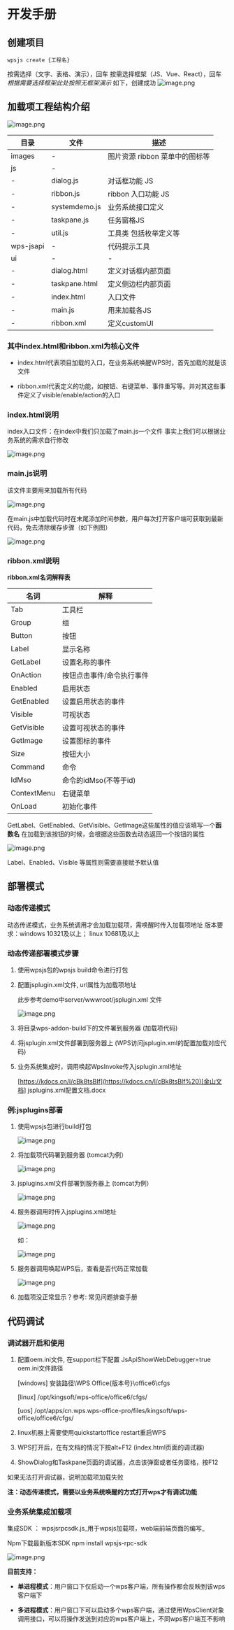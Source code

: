# 开发手册

## 创建项目

```
wpsjs create {工程名}
```

按需选择（文字、表格、演示），回车
按需选择框架（JS、Vue、React），回车  _根据需要选择框架此处按照无框架演示_
如下，创建成功
![image.png](https://raw.githubusercontent.com/shuiyuewusong/Image-storage/main/image/image-2024-05-28-09-46-29-906.png)

## 加载项工程结构介绍

![image.png](https://raw.githubusercontent.com/shuiyuewusong/Image-storage/main/image/image-2024-05-28-09-49-43-656.png)

| 目录        | 文件            | 描述                  |
|-----------|---------------|---------------------|
| images    | -             | 图片资源 ribbon 菜单中的图标等 |
| js        | -             |                     |
| -         | dialog.js     | 对话框功能 JS            |
| -         | ribbon.js     | ribbon 入口功能 JS      |
| -         | systemdemo.js | 业务系统接口定义            |
| -         | taskpane.js   | 任务窗格JS              |
| -         | util.js       | 工具类 包括枚举定义等         |
| wps-jsapi | -             | 代码提示工具              |
| ui        | -             | -                   |
| -         | dialog.html   | 定义对话框内部页面           |
| -         | taskpane.html | 定义侧边栏内部页面           |
| -         | index.html    | 入口文件                |
| -         | main.js       | 用来加载各JS             |
| -         | ribbon.xml    | 定义customUI          |

### 其中index.html和ribbon.xml为核心文件

- index.html代表项目加载的入口，在业务系统唤醒WPS时，首先加载的就是该文件

- ribbon.xml代表定义的功能，如按钮、右键菜单、事件重写等。并对其这些事件定义了visible/enable/action的入口

### index.html说明

index入口文件：在index中我们只加载了main.js一个文件
事实上我们可以根据业务系统的需求自行修改

![image.png](https://raw.githubusercontent.com/shuiyuewusong/Image-storage/main/image/image-2024-05-28-09-50-53-810.png)

### main.js说明

该文件主要用来加载所有代码

![image.png](https://raw.githubusercontent.com/shuiyuewusong/Image-storage/main/image/image-2024-05-28-09-51-25-259.png)

在main.js中加载代码时在末尾添加时间参数，用户每次打开客户端可获取到最新代码，免去清除缓存步骤（如下例图）

![image.png](https://raw.githubusercontent.com/shuiyuewusong/Image-storage/main/image/image-2024-05-28-10-00-36-755.png)

### ribbon.xml说明

**ribbon.xml名词解释表**

| 名词          | 解释              |
|-------------|-----------------|
| Tab         | 工具栏             |
| Group       | 组               |
| Button      | 按钮              |
| Label       | 显示名称            |
| GetLabel    | 设置名称的事件         |
| OnAction    | 按钮点击事件/命令执行事件   |
| Enabled     | 启用状态            |
| GetEnabled  | 设置启用状态的事件       |
| Visible     | 可视状态            |
| GetVisible  | 设置可视状态的事件       |
| GetImage    | 设置图标的事件         |
| Size        | 按钮大小            |
| Command     | 命令              |
| IdMso       | 命令的idMso(不等于id) |
| ContextMenu | 右键菜单            |
| OnLoad      | 初始化事件           |

GetLabel、GetEnabled、GetVisible、GetImage这些属性的值应该填写一个**函数名**
在加载到该按钮的时候，会根据这些函数去动态返回一个按钮的属性

![image.png](https://raw.githubusercontent.com/shuiyuewusong/Image-storage/main/image/image-2024-05-28-10-17-48-071.png)

Label、Enabled、Visible 等属性则需要直接赋予默认值

## 部署模式

### 动态传递模式

动态传递模式，业务系统调用才会加载加载项，需唤醒时传入加载项地址
版本要求：windows 10321及以上； linux 10681及以上

### 动态传递部署模式步骤

1. 使用wpsjs包的wpsjs build命令进行打包

2. 配置jsplugin.xml文件, url属性为加载项地址

   此步参考demo中server/wwwroot/jsplugin.xml 文件

   ![image.png](https://raw.githubusercontent.com/shuiyuewusong/Image-storage/main/image/image-2024-05-28-10-24-07-717.png)

3. 将目录wps-addon-build下的文件署到服务器 (加载项代码)

4. 将jsplugin.xml文件部署到服务器上 (WPS访问jsplugin.xml的配置加载对应代码)

5. 业务系统集成时，调用唤起WpsInvoke传入jsplugin.xml地址

   [https://kdocs.cn/l/cBk8tsBIf](https://kdocs.cn/l/cBk8tsBIf%20)[金山文档] jsplugins.xml配置文档.docx

### **例:jsplugins**部署

1. 使用wpsjs包进行build打包

   ![image.png](https://raw.githubusercontent.com/shuiyuewusong/Image-storage/main/image/image-2024-05-28-10-24-41-362.png)
2. 将加载项代码署到服务器 (tomcat为例）

   ![image.png](https://raw.githubusercontent.com/shuiyuewusong/Image-storage/main/image/image-2024-05-28-10-24-58-986.png)

3. jsplugins.xml文件部署到服务器上 (tomcat为例）

   ![image.png](https://raw.githubusercontent.com/shuiyuewusong/Image-storage/main/image/image-2024-05-28-10-25-03-099.png)

4. 服务器调用时传入jsplugins.xml地址

   ![image.png](https://raw.githubusercontent.com/shuiyuewusong/Image-storage/main/image/image-2024-05-28-10-25-12-756.png)

   如：

   ![image.png](https://raw.githubusercontent.com/shuiyuewusong/Image-storage/main/image/image-2024-05-28-10-25-20-750.png)

5. 服务器调用唤起WPS后，查看是否代码正常加载

   ![image.png](https://raw.githubusercontent.com/shuiyuewusong/Image-storage/main/image/image-2024-05-28-10-25-34-878.png)

6. 加载项没正常显示？参考: 常见问题排查手册

## 代码调试

### **调试器开启和使用**

1. 配置oem.ini文件, 在support栏下配置 JsApiShowWebDebugger=true
   oem.ini文件路径

   [windows] 安装路径\WPS Office\{版本号}\office6\cfgs

   [linux] /opt/kingsoft/wps-office/office6/cfgs/

   [uos] /opt/apps/cn.wps.wps-office-pro/files/kingsoft/wps-office/office6/cfgs/

2. linux机器上需要使用quickstartoffice restart重启WPS

3. WPS打开后，在有文档的情况下按alt+F12 (index.html页面的调试器)

4. ShowDialog和Taskpane页面的调试器，点击该弹窗或者任务窗格，按F12

如果无法打开调试器，说明加载项加载失败

**注：动态传递模式，需要以业务系统唤醒的方式打开wps才有调试功能**

### **业务系统集成加载项**

集成SDK ： wpsjsrpcsdk.js_用于wpsjs加载项，web端前端页面的编写_

Npm下载最新版本SDK npm install wpsjs-rpc-sdk

![image.png](https://raw.githubusercontent.com/shuiyuewusong/Image-storage/main/image/image-2024-05-28-10-29-18-028.png)

**目前支持：**

- **单进程模式**：用户窗口下仅启动一个wps客户端，所有操作都会反映到该wps客户端下

- **多进程模式**：用户窗口下可以启动多个wps客户端，通过使用WpsClient对象调用接口，可以将操作发送到对应的wps客户端上，不同wps客户端互不影响



